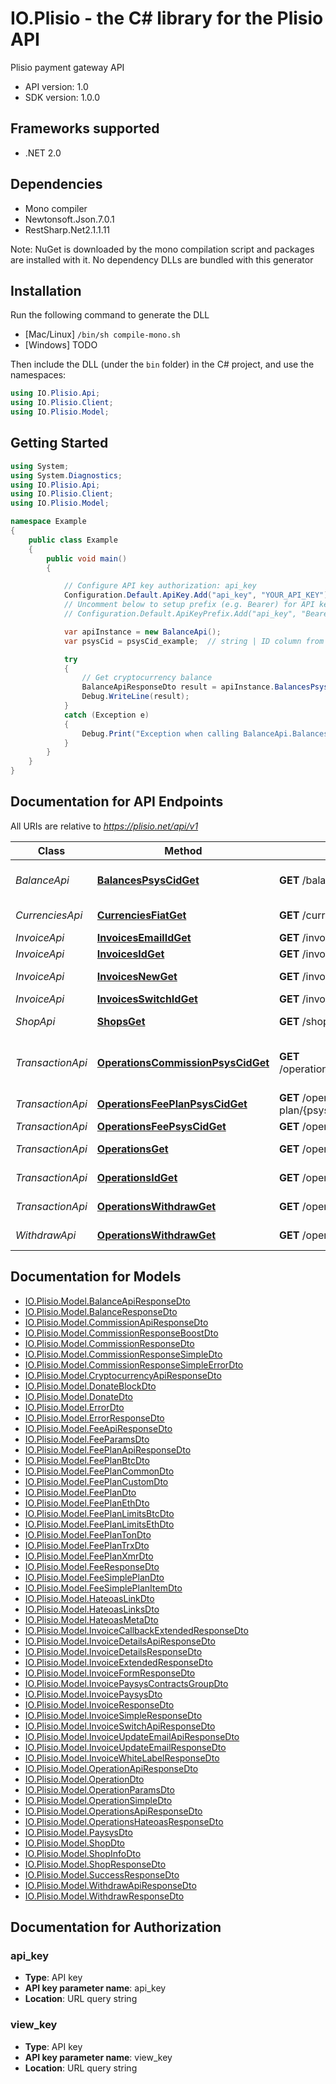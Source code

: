 # IO.Plisio - the C# library for the Plisio API

Plisio payment gateway API

- API version: 1.0
- SDK version: 1.0.0

<a name="frameworks-supported"></a>
## Frameworks supported
- .NET 2.0

<a name="dependencies"></a>
## Dependencies
- Mono compiler
- Newtonsoft.Json.7.0.1
- RestSharp.Net2.1.1.11

Note: NuGet is downloaded by the mono compilation script and packages are installed with it. No dependency DLLs are bundled with this generator

<a name="installation"></a>
## Installation
Run the following command to generate the DLL
- [Mac/Linux] `/bin/sh compile-mono.sh`
- [Windows] TODO

Then include the DLL (under the `bin` folder) in the C# project, and use the namespaces:
```csharp
using IO.Plisio.Api;
using IO.Plisio.Client;
using IO.Plisio.Model;
```
<a name="getting-started"></a>
## Getting Started

```csharp
using System;
using System.Diagnostics;
using IO.Plisio.Api;
using IO.Plisio.Client;
using IO.Plisio.Model;

namespace Example
{
    public class Example
    {
        public void main()
        {

            // Configure API key authorization: api_key
            Configuration.Default.ApiKey.Add("api_key", "YOUR_API_KEY");
            // Uncomment below to setup prefix (e.g. Bearer) for API key, if needed
            // Configuration.Default.ApiKeyPrefix.Add("api_key", "Bearer");

            var apiInstance = new BalanceApi();
            var psysCid = psysCid_example;  // string | ID column from one of the supported cryptocurrencies supported by Plisio

            try
            {
                // Get cryptocurrency balance
                BalanceApiResponseDto result = apiInstance.BalancesPsysCidGet(psysCid);
                Debug.WriteLine(result);
            }
            catch (Exception e)
            {
                Debug.Print("Exception when calling BalanceApi.BalancesPsysCidGet: " + e.Message );
            }
        }
    }
}
```

<a name="documentation-for-api-endpoints"></a>
## Documentation for API Endpoints

All URIs are relative to *https://plisio.net/api/v1*

Class | Method | HTTP request | Description
------------ | ------------- | ------------- | -------------
*BalanceApi* | [**BalancesPsysCidGet**](docs/BalanceApi.md#balancespsyscidget) | **GET** /balances/{psys_cid} | Get cryptocurrency balance
*CurrenciesApi* | [**CurrenciesFiatGet**](docs/CurrenciesApi.md#currenciesfiatget) | **GET** /currencies/{fiat} | List of supported cryptocurrencies
*InvoiceApi* | [**InvoicesEmailIdGet**](docs/InvoiceApi.md#invoicesemailidget) | **GET** /invoices/email/{id} | Invoice details
*InvoiceApi* | [**InvoicesIdGet**](docs/InvoiceApi.md#invoicesidget) | **GET** /invoices/{id} | Invoice details
*InvoiceApi* | [**InvoicesNewGet**](docs/InvoiceApi.md#invoicesnewget) | **GET** /invoices/new | Create new invoice
*InvoiceApi* | [**InvoicesSwitchIdGet**](docs/InvoiceApi.md#invoicesswitchidget) | **GET** /invoices/switch/{id} | Invoice details
*ShopApi* | [**ShopsGet**](docs/ShopApi.md#shopsget) | **GET** /shops | Get shop info by api_key
*TransactionApi* | [**OperationsCommissionPsysCidGet**](docs/TransactionApi.md#operationscommissionpsyscidget) | **GET** /operations/commission/{psys_cid} | Estimate cryptocurrency fee and Plisio commission
*TransactionApi* | [**OperationsFeePlanPsysCidGet**](docs/TransactionApi.md#operationsfeeplanpsyscidget) | **GET** /operations/fee-plan/{psys_cid} | Get Plisio fee plans
*TransactionApi* | [**OperationsFeePsysCidGet**](docs/TransactionApi.md#operationsfeepsyscidget) | **GET** /operations/fee/{psys_cid} | Estimate fee
*TransactionApi* | [**OperationsGet**](docs/TransactionApi.md#operationsget) | **GET** /operations | List of all user transactions
*TransactionApi* | [**OperationsIdGet**](docs/TransactionApi.md#operationsidget) | **GET** /operations/{id} | Transaction details
*TransactionApi* | [**OperationsWithdrawGet**](docs/TransactionApi.md#operationswithdrawget) | **GET** /operations/withdraw | Create new invoice
*WithdrawApi* | [**OperationsWithdrawGet**](docs/WithdrawApi.md#operationswithdrawget) | **GET** /operations/withdraw | Create new invoice

<a name="documentation-for-models"></a>
## Documentation for Models

 - [IO.Plisio.Model.BalanceApiResponseDto](docs/BalanceApiResponseDto.md)
 - [IO.Plisio.Model.BalanceResponseDto](docs/BalanceResponseDto.md)
 - [IO.Plisio.Model.CommissionApiResponseDto](docs/CommissionApiResponseDto.md)
 - [IO.Plisio.Model.CommissionResponseBoostDto](docs/CommissionResponseBoostDto.md)
 - [IO.Plisio.Model.CommissionResponseDto](docs/CommissionResponseDto.md)
 - [IO.Plisio.Model.CommissionResponseSimpleDto](docs/CommissionResponseSimpleDto.md)
 - [IO.Plisio.Model.CommissionResponseSimpleErrorDto](docs/CommissionResponseSimpleErrorDto.md)
 - [IO.Plisio.Model.CryptocurrencyApiResponseDto](docs/CryptocurrencyApiResponseDto.md)
 - [IO.Plisio.Model.DonateBlockDto](docs/DonateBlockDto.md)
 - [IO.Plisio.Model.DonateDto](docs/DonateDto.md)
 - [IO.Plisio.Model.ErrorDto](docs/ErrorDto.md)
 - [IO.Plisio.Model.ErrorResponseDto](docs/ErrorResponseDto.md)
 - [IO.Plisio.Model.FeeApiResponseDto](docs/FeeApiResponseDto.md)
 - [IO.Plisio.Model.FeeParamsDto](docs/FeeParamsDto.md)
 - [IO.Plisio.Model.FeePlanApiResponseDto](docs/FeePlanApiResponseDto.md)
 - [IO.Plisio.Model.FeePlanBtcDto](docs/FeePlanBtcDto.md)
 - [IO.Plisio.Model.FeePlanCommonDto](docs/FeePlanCommonDto.md)
 - [IO.Plisio.Model.FeePlanCustomDto](docs/FeePlanCustomDto.md)
 - [IO.Plisio.Model.FeePlanDto](docs/FeePlanDto.md)
 - [IO.Plisio.Model.FeePlanEthDto](docs/FeePlanEthDto.md)
 - [IO.Plisio.Model.FeePlanLimitsBtcDto](docs/FeePlanLimitsBtcDto.md)
 - [IO.Plisio.Model.FeePlanLimitsEthDto](docs/FeePlanLimitsEthDto.md)
 - [IO.Plisio.Model.FeePlanTonDto](docs/FeePlanTonDto.md)
 - [IO.Plisio.Model.FeePlanTrxDto](docs/FeePlanTrxDto.md)
 - [IO.Plisio.Model.FeePlanXmrDto](docs/FeePlanXmrDto.md)
 - [IO.Plisio.Model.FeeResponseDto](docs/FeeResponseDto.md)
 - [IO.Plisio.Model.FeeSimplePlanDto](docs/FeeSimplePlanDto.md)
 - [IO.Plisio.Model.FeeSimplePlanItemDto](docs/FeeSimplePlanItemDto.md)
 - [IO.Plisio.Model.HateoasLinkDto](docs/HateoasLinkDto.md)
 - [IO.Plisio.Model.HateoasLinksDto](docs/HateoasLinksDto.md)
 - [IO.Plisio.Model.HateoasMetaDto](docs/HateoasMetaDto.md)
 - [IO.Plisio.Model.InvoiceCallbackExtendedResponseDto](docs/InvoiceCallbackExtendedResponseDto.md)
 - [IO.Plisio.Model.InvoiceDetailsApiResponseDto](docs/InvoiceDetailsApiResponseDto.md)
 - [IO.Plisio.Model.InvoiceDetailsResponseDto](docs/InvoiceDetailsResponseDto.md)
 - [IO.Plisio.Model.InvoiceExtendedResponseDto](docs/InvoiceExtendedResponseDto.md)
 - [IO.Plisio.Model.InvoiceFormResponseDto](docs/InvoiceFormResponseDto.md)
 - [IO.Plisio.Model.InvoicePaysysContractsGroupDto](docs/InvoicePaysysContractsGroupDto.md)
 - [IO.Plisio.Model.InvoicePaysysDto](docs/InvoicePaysysDto.md)
 - [IO.Plisio.Model.InvoiceResponseDto](docs/InvoiceResponseDto.md)
 - [IO.Plisio.Model.InvoiceSimpleResponseDto](docs/InvoiceSimpleResponseDto.md)
 - [IO.Plisio.Model.InvoiceSwitchApiResponseDto](docs/InvoiceSwitchApiResponseDto.md)
 - [IO.Plisio.Model.InvoiceUpdateEmailApiResponseDto](docs/InvoiceUpdateEmailApiResponseDto.md)
 - [IO.Plisio.Model.InvoiceUpdateEmailResponseDto](docs/InvoiceUpdateEmailResponseDto.md)
 - [IO.Plisio.Model.InvoiceWhiteLabelResponseDto](docs/InvoiceWhiteLabelResponseDto.md)
 - [IO.Plisio.Model.OperationApiResponseDto](docs/OperationApiResponseDto.md)
 - [IO.Plisio.Model.OperationDto](docs/OperationDto.md)
 - [IO.Plisio.Model.OperationParamsDto](docs/OperationParamsDto.md)
 - [IO.Plisio.Model.OperationSimpleDto](docs/OperationSimpleDto.md)
 - [IO.Plisio.Model.OperationsApiResponseDto](docs/OperationsApiResponseDto.md)
 - [IO.Plisio.Model.OperationsHateoasResponseDto](docs/OperationsHateoasResponseDto.md)
 - [IO.Plisio.Model.PaysysDto](docs/PaysysDto.md)
 - [IO.Plisio.Model.ShopDto](docs/ShopDto.md)
 - [IO.Plisio.Model.ShopInfoDto](docs/ShopInfoDto.md)
 - [IO.Plisio.Model.ShopResponseDto](docs/ShopResponseDto.md)
 - [IO.Plisio.Model.SuccessResponseDto](docs/SuccessResponseDto.md)
 - [IO.Plisio.Model.WithdrawApiResponseDto](docs/WithdrawApiResponseDto.md)
 - [IO.Plisio.Model.WithdrawResponseDto](docs/WithdrawResponseDto.md)

<a name="documentation-for-authorization"></a>
## Documentation for Authorization

<a name="api_key"></a>
### api_key

- **Type**: API key
- **API key parameter name**: api_key
- **Location**: URL query string

<a name="view_key"></a>
### view_key

- **Type**: API key
- **API key parameter name**: view_key
- **Location**: URL query string


